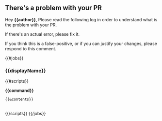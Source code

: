 ## There's a problem with your PR

Hey **{{author}}**,
Please read the following log in order to understand what is the problem with
your PR.

 If there's an actual error, please fix it.

If you think this is a false-positive, or if you can justify your changes,
please respond to this comment.

{{#jobs}}

### {{displayName}}

{{#scripts}}

**{{command}}**

```
{{&contents}}
```

<br />
{{/scripts}}
{{/jobs}}
